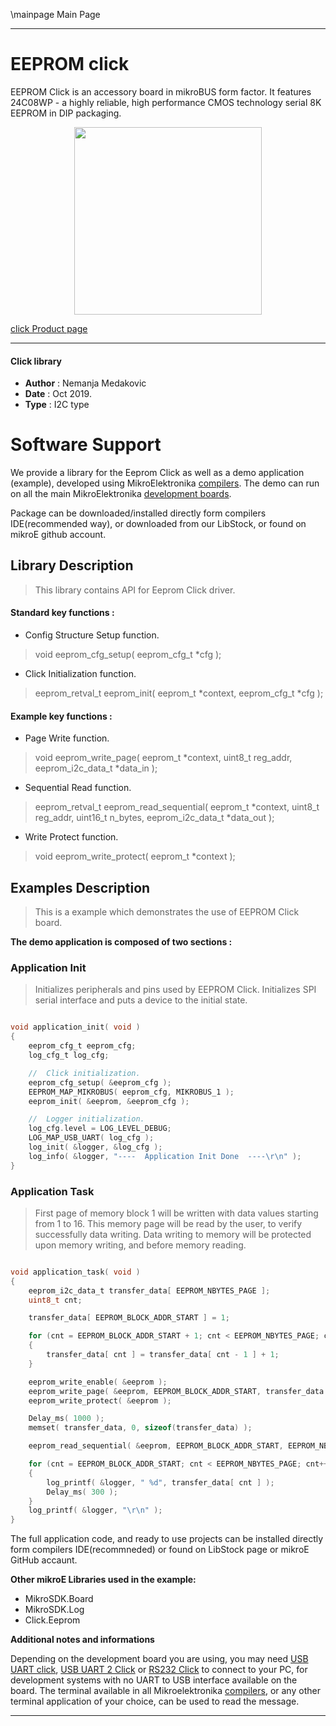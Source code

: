 \mainpage Main Page

 

---
# EEPROM click

EEPROM Click is an accessory board in mikroBUS form factor. It features 24C08WP - a highly reliable, high performance CMOS technology serial 8K EEPROM in DIP packaging.

<p align="center">
  <img src="https://download.mikroe.com/images/click_for_ide/eeprom_click.png" height=300px>
</p>


[click Product page](<https://www.mikroe.com/eeprom-click>)

---


#### Click library 

- **Author**        : Nemanja Medakovic
- **Date**          : Oct 2019.
- **Type**          : I2C type


# Software Support

We provide a library for the Eeprom Click 
as well as a demo application (example), developed using MikroElektronika 
[compilers](https://shop.mikroe.com/compilers).
The demo can run on all the main MikroElektronika [development boards](https://shop.mikroe.com/development-boards).

Package can be downloaded/installed directly form compilers IDE(recommended way), or downloaded from our LibStock, or found on mikroE github account. 

## Library Description

> This library contains API for Eeprom Click driver.

#### Standard key functions :

- Config Structure Setup function.
> void eeprom_cfg_setup( eeprom_cfg_t *cfg );
 
- Click Initialization function.
> eeprom_retval_t eeprom_init( eeprom_t *context, eeprom_cfg_t *cfg );


#### Example key functions :

- Page Write function.
> void eeprom_write_page( eeprom_t *context, uint8_t reg_addr, eeprom_i2c_data_t *data_in );
 
- Sequential Read function.
> eeprom_retval_t eeprom_read_sequential( eeprom_t *context, uint8_t reg_addr, uint16_t n_bytes, eeprom_i2c_data_t *data_out );

- Write Protect function.
> void eeprom_write_protect( eeprom_t *context );

## Examples Description

>
> This is a example which demonstrates the use of EEPROM Click board.
>

**The demo application is composed of two sections :**

### Application Init 

>
> Initializes peripherals and pins used by EEPROM Click.
> Initializes SPI serial interface and puts a device to the initial state.
>

```c

void application_init( void )
{
    eeprom_cfg_t eeprom_cfg;
    log_cfg_t log_cfg;

    //  Click initialization.
    eeprom_cfg_setup( &eeprom_cfg );
    EEPROM_MAP_MIKROBUS( eeprom_cfg, MIKROBUS_1 );
    eeprom_init( &eeprom, &eeprom_cfg );

    //  Logger initialization.
    log_cfg.level = LOG_LEVEL_DEBUG;
    LOG_MAP_USB_UART( log_cfg );
    log_init( &logger, &log_cfg );
    log_info( &logger, "----  Application Init Done  ----\r\n" );
}

```

### Application Task

>
> First page of memory block 1 will be written with data values starting from
> 1 to 16. This memory page will be read by the user, to verify successfully
> data writing. Data writing to memory will be protected upon memory writing,
> and before memory reading.
>

```c

void application_task( void )
{
    eeprom_i2c_data_t transfer_data[ EEPROM_NBYTES_PAGE ];
    uint8_t cnt;

    transfer_data[ EEPROM_BLOCK_ADDR_START ] = 1;

    for (cnt = EEPROM_BLOCK_ADDR_START + 1; cnt < EEPROM_NBYTES_PAGE; cnt++)
    {
        transfer_data[ cnt ] = transfer_data[ cnt - 1 ] + 1;
    }

    eeprom_write_enable( &eeprom );
    eeprom_write_page( &eeprom, EEPROM_BLOCK_ADDR_START, transfer_data );
    eeprom_write_protect( &eeprom );

    Delay_ms( 1000 );
    memset( transfer_data, 0, sizeof(transfer_data) );

    eeprom_read_sequential( &eeprom, EEPROM_BLOCK_ADDR_START, EEPROM_NBYTES_PAGE, transfer_data );

    for (cnt = EEPROM_BLOCK_ADDR_START; cnt < EEPROM_NBYTES_PAGE; cnt++)
    {
        log_printf( &logger, " %d", transfer_data[ cnt ] );
        Delay_ms( 300 );
    }
    log_printf( &logger, "\r\n" );
}

```

The full application code, and ready to use projects can be  installed directly form compilers IDE(recommneded) or found on LibStock page or mikroE GitHub accaunt.

**Other mikroE Libraries used in the example:** 

- MikroSDK.Board
- MikroSDK.Log
- Click.Eeprom

**Additional notes and informations**

Depending on the development board you are using, you may need 
[USB UART click](https://shop.mikroe.com/usb-uart-click), 
[USB UART 2 Click](https://shop.mikroe.com/usb-uart-2-click) or 
[RS232 Click](https://shop.mikroe.com/rs232-click) to connect to your PC, for 
development systems with no UART to USB interface available on the board. The 
terminal available in all Mikroelektronika 
[compilers](https://shop.mikroe.com/compilers), or any other terminal application 
of your choice, can be used to read the message.



---
